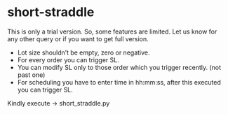 # short-straddle
This is only a trial version. So, some features are limited. Let us know for any other query or if you want to get full version.
-	Lot size shouldn’t be empty, zero or negative.
-	For every order you can trigger SL. 
-	You can modify SL only to those order which you trigger recently. (not past one)
-	For scheduling you have to enter time in hh:mm:ss, after this executed you can trigger SL.

Kindly execute -> short_straddle.py
